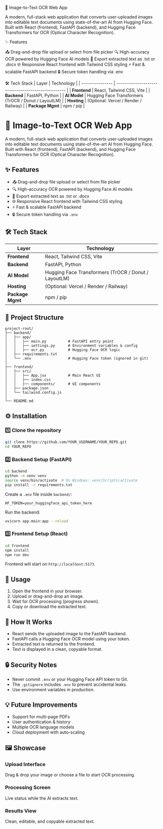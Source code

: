 📄 Image-to-Text OCR Web App

A modern, full-stack web application that converts user-uploaded images into editable text documents using state-of-the-art AI from Hugging Face.
Built with React (frontend), FastAPI (backend), and Hugging Face Transformers for OCR (Optical Character Recognition).


✨ Features

📤 Drag-and-drop file upload or select from file picker
🔍 High-accuracy OCR powered by Hugging Face AI models
📑 Export extracted text as .txt or .docx
🌐 Responsive React frontend with Tailwind CSS styling
⚡ Fast & scalable FastAPI backend
🔒 Secure token handling via .env


🛠️ Tech Stack
| Layer            | Technology                                           |
| ---------------- | ---------------------------------------------------- |
| **Frontend**     | React, Tailwind CSS, Vite                            |
| **Backend**      | FastAPI, Python                                      |
| **AI Model**     | Hugging Face Transformers (TrOCR / Donut / LayoutLM) |
| **Hosting**      | (Optional: Vercel / Render / Railway)                |
| **Package Mgmt** | npm / pip                                            |

# 📄 Image-to-Text OCR Web App

A modern, full-stack web application that converts user-uploaded images into editable text documents using state-of-the-art AI from Hugging Face.
Built with React (frontend), FastAPI (backend), and Hugging Face Transformers for OCR (Optical Character Recognition).

## ✨ Features

- 📤 Drag-and-drop file upload or select from file picker  
- 🔍 High-accuracy OCR powered by Hugging Face AI models  
- 📑 Export extracted text as .txt or .docx  
- 🌐 Responsive React frontend with Tailwind CSS styling  
- ⚡ Fast & scalable FastAPI backend  
- 🔒 Secure token handling via `.env`  

## 🛠️ Tech Stack

| Layer            | Technology                                           |
| ---------------- | ---------------------------------------------------- |
| **Frontend**     | React, Tailwind CSS, Vite                            |
| **Backend**      | FastAPI, Python                                      |
| **AI Model**     | Hugging Face Transformers (TrOCR / Donut / LayoutLM) |
| **Hosting**      | (Optional: Vercel / Render / Railway)                |
| **Package Mgmt** | npm / pip                                            |

## 📂 Project Structure

```
project-root/
├── backend/
│   ├── app/
│   │   ├── main.py          # FastAPI entry point
│   │   ├── settings.py      # Environment variables & config
│   │   ├── ocr.py           # Hugging Face OCR logic
│   ├── requirements.txt
│   └── .env                 # Hugging Face token (ignored in git)
│
├── frontend/
│   ├── src/
│   │   ├── App.jsx          # Main React UI
│   │   ├── index.css
│   │   ├── components/      # UI components
│   ├── package.json
│   └── tailwind.config.js
│
└── README.md
```

## ⚙️ Installation

### 1️⃣ Clone the repository
```bash
git clone https://github.com/YOUR_USERNAME/YOUR_REPO.git
cd YOUR_REPO
```

### 2️⃣ Backend Setup (FastAPI)
```bash
cd backend
python -m venv venv
source venv/bin/activate  # On Windows: venv\Scripts\activate
pip install -r requirements.txt
```

Create a `.env` file inside `backend/`:
```
HF_TOKEN=your_huggingface_api_token_here
```

Run the backend:
```bash
uvicorn app.main:app --reload
```

### 3️⃣ Frontend Setup (React)
```bash
cd frontend
npm install
npm run dev
```
Frontend will start on `http://localhost:5173`.

## 🚀 Usage
1. Open the frontend in your browser.  
2. Upload or drag-and-drop an image.  
3. Wait for OCR processing (progress shown).  
4. Copy or download the extracted text.  

## 🧠 How It Works
- React sends the uploaded image to the FastAPI backend.  
- FastAPI calls a Hugging Face OCR model using your token.  
- Extracted text is returned to the frontend.  
- Text is displayed in a clean, copyable format.  

## 🔒 Security Notes
- Never commit `.env` or your Hugging Face API token to Git.  
- The `.gitignore` includes `.env` to prevent accidental leaks.  
- Use environment variables in production.  

## 💡 Future Improvements
- Support for multi-page PDFs  
- User authentication & history  
- Multiple OCR language models  
- Cloud deployment with auto-scaling  

## 🖼️ Showcase

### Upload Interface  
Drag & drop your image or choose a file to start OCR processing.

### Processing Screen  
Live status while the AI extracts text.

### Results View  
Clean, editable, and copyable extracted text.



